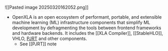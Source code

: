 ![[Pasted image 20250320162052.png]]
* OpenXLA is an open ecosystem of performant, portable, and extensible machine learning (ML) infrastructure components that simplify ML development by defragmenting the tools between frontend frameworks and hardware backends. It includes the [[XLA Compiler]], [[StableHLO]], VHLO, [PJRT](https://openxla.org/xla/pjrt/overview) and other components.
	* See [[PJRT]] note